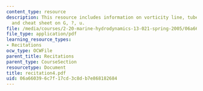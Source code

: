 ```yaml
---
content_type: resource
description: This resource includes information on vorticity line, tube, ring, flux,
  and cheat sheet on G, ?, u.
file: /media/courses/2-20-marine-hydrodynamics-13-021-spring-2005/06a660396c7f17cd3c8db7e868182684_recitation4.pdf
file_type: application/pdf
learning_resource_types:
- Recitations
ocw_type: OCWFile
parent_title: Recitations
parent_type: CourseSection
resourcetype: Document
title: recitation4.pdf
uid: 06a66039-6c7f-17cd-3c8d-b7e868182684
---
```

